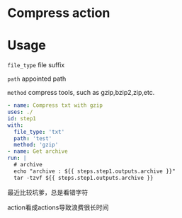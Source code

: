 # Compress action

# Usage

`file_type` file suffix

`path` appointed path

`method` compress tools, such as gzip,bzip2,zip,etc.

```yaml
- name: Compress txt with gzip
uses: ./
id: step1
with:
  file_type: 'txt'
  path: 'test'
  method: 'gzip'
- name: Get archive
run: |
  # archive
  echo "archive : ${{ steps.step1.outputs.archive }}"
  tar -tzvf ${{ steps.step1.outputs.archive }}
```

最近比较坑爹，总是看错字符

action看成actions导致浪费很长时间
